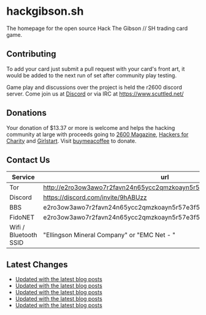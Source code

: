 # hackgibson.sh
The homepage for the open source Hack The Gibson // SH trading card game.


## Contributing

To add your card just submit a pull request with your card's front art, it would be added to the next run of set after community play testing.

Game play and discussions over the project is held the r2600 discord server. Come join us at [Discord](https://discord.com/invite/9hABUzz) or via IRC at https://www.scuttled.net/


## Donations

Your donation of $13.37 or more is welcome and helps the hacking community at large with proceeds going to [2600 Magazine](https://2600.com/), [Hackers for Charity](https://hackersforcharity.org) and [Girlstart](https://girlstart.org).  Visit [buymeacoffee](https://www.buymeacoffee.com/hackgibson.sh) to donate.


## Contact Us

Service | url
-|-
Tor | http://e2ro3ow3awo7r2favn24n65ycc2qmzkoayn5r57e3f56nvjwdcgg32ad.onion
Discord | https://discord.com/invite/9hABUzz
BBS | e2ro3ow3awo7r2favn24n65ycc2qmzkoayn5r57e3f56nvjwdcgg32ad.onion:23
FidoNET | e2ro3ow3awo7r2favn24n65ycc2qmzkoayn5r57e3f56nvjwdcgg32ad.onion:24554
Wifi / Bluetooth SSID | "Ellingson Mineral Company" or "EMC Net - <fidonet address>"

## Latest Changes
<!-- BLOG-POST-LIST:START -->
- [Updated with the latest blog posts](https://github.com/DFW2600/hackgibson.sh/commit/88d1d3f9a526c140f1ca038a5a08ad8fe178f0b4)
- [Updated with the latest blog posts](https://github.com/DFW2600/hackgibson.sh/commit/9adf0ea7a013864390cf9d164e5ab6e09f34ba1d)
- [Updated with the latest blog posts](https://github.com/DFW2600/hackgibson.sh/commit/5cee3fe93d10542c62a952932c515db0e16c19ed)
- [Updated with the latest blog posts](https://github.com/DFW2600/hackgibson.sh/commit/022fd61faee607c9dda211215054b85b951ad5aa)
- [Updated with the latest blog posts](https://github.com/DFW2600/hackgibson.sh/commit/ae5bc63aeb0619911a73f8f55f55a6eaa3e21088)
<!-- BLOG-POST-LIST:END -->
